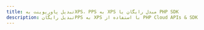 ---title: تبدیل پاورپوینت بهXPS، PPS به XPS مبدل رایگان یا PHP SDKdescription: تبدیل رایگانPPS به XPS با استفاده از PHP Cloud APIs & SDK. همچنین اسناد Microsoft PowerPoint را در Cloud ایجاد، ویرایش و رندر کنید.---
